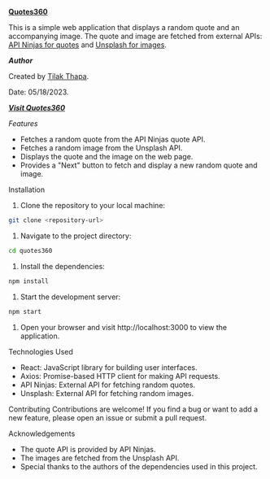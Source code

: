 [**Quotes360**](https://quotes360-jrtilak.netlify.app/)

This is a simple web application that displays a random quote and an accompanying image. The quote and image are fetched from external APIs: [API Ninjas for quotes](https://api-ninjas.com/) and [Unsplash for images](https://unsplash.com/developers).

***Author***

Created by [Tilak Thapa](https://github.com/jrTilak/quotes360).

Date: 05/18/2023.

[***Visit Quotes360***](https://quotes360-jrtilak.netlify.app/)

*Features*
- Fetches a random quote from the API Ninjas quote API.
- Fetches a random image from the Unsplash API.
- Displays the quote and the image on the web page.
- Provides a "Next" button to fetch and display a new random quote and image.

Installation
1. Clone the repository to your local machine:
```bash
git clone <repository-url>
```

1. Navigate to the project directory:
```bash
cd quotes360
```

1. Install the dependencies:
```bash
npm install
```

1. Start the development server:
```bash
npm start
```

1. Open your browser and visit http://localhost:3000 to view the application.

Technologies Used
- React: JavaScript library for building user interfaces.
- Axios: Promise-based HTTP client for making API requests.
- API Ninjas: External API for fetching random quotes.
- Unsplash: External API for fetching random images.

Contributing
Contributions are welcome! If you find a bug or want to add a new feature, please open an issue or submit a pull request.

Acknowledgements
- The quote API is provided by API Ninjas.
- The images are fetched from the Unsplash API.
- Special thanks to the authors of the dependencies used in this project.

